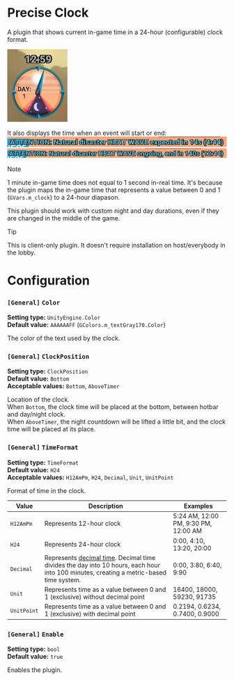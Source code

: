 
# Precise Clock

A plugin that shows current in-game time in a 24-hour (configurable) clock format.

![Showcase](readme-res/precise-clock-showcase.png)

It also displays the time when an event will start or end:
![Event start time](readme-res/precise-clock-event-start.png)
![Event end time](readme-res/precise-clock-event-end.png)

> [!NOTE]
> 1 minute in-game time does not equal to 1 second in-real time.
> It's because the plugin maps the in-game time that represents a value between 0 and 1 (`GVars.m_clock`) to a 24-hour diapason.

This plugin should work with custom night and day durations, even if they are changed in the middle of the game.

> [!TIP]
> This is client-only plugin. It doesn't require installation on host/everybody in the lobby.

# Configuration

### `[General]` `Color`

**Setting type:** `UnityEngine.Color` \
**Default value:** `AAAAAAFF` (`GColors.m_textGray170.Color`)

The color of the text used by the clock.

### `[General]` `ClockPosition`

**Setting type:** `ClockPosition` \
**Default value:** `Bottom` \
**Acceptable values:** `Bottom`, `AboveTimer`

Location of the clock. \
When `Bottom`, the clock time will be placed at the bottom, between hotbar and day/night clock. \
When `AboveTimer`, the night countdown will be lifted a little bit, and the clock time will be placed at its place.

### `[General]` `TimeFormat`

**Setting type:** `TimeFormat` \
**Default value:** `H24` \
**Acceptable values:** `H12AmPm`, `H24`, `Decimal`, `Unit`, `UnitPoint`

Format of time in the clock.

| Value | Description | Examples |
| ----- | ----------- | -------- |
| `H12AmPm` | Represents 12-hour clock | 5:24 AM, 12:00 PM, 9:30 PM, 12:00 AM |
| `H24` | Represents 24-hour clock | 0:00, 4:10, 13:20, 20:00 |
| `Decimal` | Represents [decimal time](https://en.wikipedia.org/wiki/Decimal_time). Decimal time divides the day into 10 hours, each hour into 100 minutes, creating a metric-based time system. | 0:00, 3:80, 6:40, 9:90 |
| `Unit` | Represents time as a value between 0 and 1 (exclusive) without decimal point | 16400, 18000, 59230, 91735 |
| `UnitPoint` | Represents time as a value between 0 and 1 (exclusive) with decimal point | 0.2194, 0.6234, 0.7400, 0.9000 |

### `[General]` `Enable`

**Setting type:** `bool` \
**Default value:** `true`

Enables the plugin.
